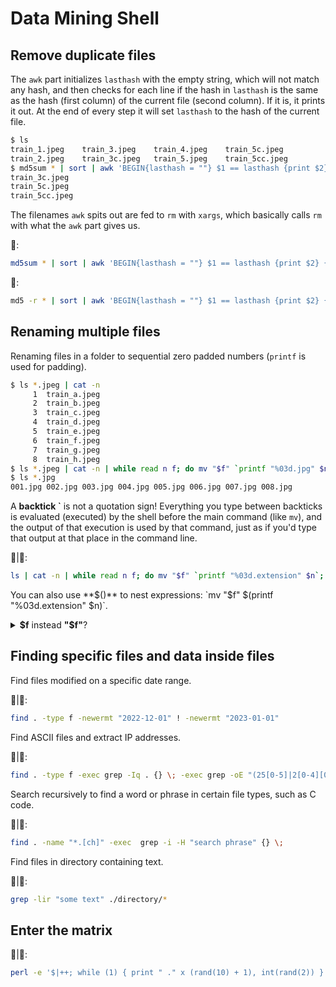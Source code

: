 # Data Mining Shell

## Remove duplicate files

The `awk` part initializes `lasthash` with the empty string, which will not match any hash, and then checks for each line if the hash in `lasthash` is the same as the hash (first column) of the current file (second column). 
If it is, it prints it out. At the end of every step it will set `lasthash` to the hash of the current file.

```bash
$ ls
train_1.jpeg	train_3.jpeg	train_4.jpeg	train_5c.jpeg
train_2.jpeg	train_3c.jpeg	train_5.jpeg	train_5cc.jpeg
$ md5sum * | sort | awk 'BEGIN{lasthash = ""} $1 == lasthash {print $2} {lasthash = $1}'
train_3c.jpeg
train_5c.jpeg
train_5cc.jpeg
```

The filenames `awk` spits out are fed to `rm` with `xargs`, which basically calls `rm` with what the `awk` part gives us.

🐧:
```bash
md5sum * | sort | awk 'BEGIN{lasthash = ""} $1 == lasthash {print $2} {lasthash = $1}' | xargs rm
```
🍏:
```bash
md5 -r * | sort | awk 'BEGIN{lasthash = ""} $1 == lasthash {print $2} {lasthash = $1}' | xargs rm
```

## Renaming multiple files

Renaming files in a folder to sequential zero padded numbers (`printf` is used for padding).

```bash
$ ls *.jpeg | cat -n
     1	train_a.jpeg
     2	train_b.jpeg
     3	train_c.jpeg
     4	train_d.jpeg
     5	train_e.jpeg
     6	train_f.jpeg
     7	train_g.jpeg
     8	train_h.jpeg
$ ls *.jpeg | cat -n | while read n f; do mv "$f" `printf "%03d.jpg" $n`; done
$ ls *.jpg
001.jpg	002.jpg	003.jpg	004.jpg	005.jpg	006.jpg	007.jpg	008.jpg
```

A **backtick \`** is not a quotation sign! Everything you type between backticks is evaluated (executed) by the shell before the main command (like `mv`), and the output of that execution is used by that command, just as if you'd type that output at that place in the command line.

🐧|🍏:
```bash
ls | cat -n | while read n f; do mv "$f" `printf "%03d.extension" $n`; done
```

You can also use **$()** to nest expressions: `mv "$f" $(printf "%03d.extension" $n)`.

<details>
  <summary><b>$f</b> instead <b>"$f"</b>?</summary>
  <b>$f</b> instead of <b>"$f"</b> fails when filename contains spaces!
  The main difference is that the quoted version is not subject to field splitting by the shell.
  With double quotes the outcome of the command expansion would be fed as one parameter to the source command. 
  Without quotes it would be broken up into multiple parameters, depending on the value of IFS (internal field separator) which contains space, TAB and newline by default.
  If the directory name does not contain such spaces then field splitting does not occur.
  As a rule of thumb, it is best to use double quotes with command substitutions and variable expansions.
</details>

## Finding specific files and data inside files

Find files modified on a specific date range.

🐧|🍏:
```bash
find . -type f -newermt "2022-12-01" ! -newermt "2023-01-01"
```

Find ASCII files and extract IP addresses.

🐧|🍏:
```bash
find . -type f -exec grep -Iq . {} \; -exec grep -oE "(25[0-5]|2[0-4][0-9]|[01]?[0-9][0-9]?)\.(25[0-5]|2[0-4][0-9]|[01]?[0-9][0-9]?)\.(25[0-5]|2[0-4][0-9]|[01]?[0-9][0-9]?)\.(25[0-5]|2[0-4][0-9]|[01]?[0-9][0-9]?)" {} /dev/null \;
```

Search recursively to find a word or phrase in certain file types, such as C code.

🐧|🍏:
```bash
find . -name "*.[ch]" -exec  grep -i -H "search phrase" {} \;
```

Find files in directory containing text.

🐧|🍏:
```bash
grep -lir "some text" ./directory/*
```

## Enter the matrix

🐧|🍏:
```bash
perl -e '$|++; while (1) { print " ." x (rand(10) + 1), int(rand(2)) }'
```
